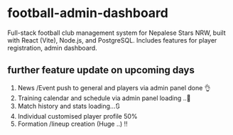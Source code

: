 # football-admin-dashboard

Full-stack football club management system for Nepalese Stars NRW, built with React (Vite), Node.js, and PostgreSQL. Includes features for player registration, admin dashboard.

## further feature update on upcoming days

1. News /Event push to general and players via admin panel done 👌
2. Training calendar and schedule via admin panel loading ..🔄
3. Match history and stats loading...🔃
4. Individual customised player profile 50%
5. Formation /lineup creation (Huge ..) ‼️
